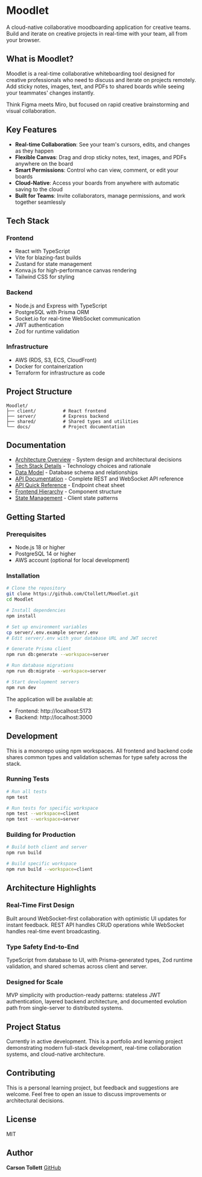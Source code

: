 # Moodlet

A cloud-native collaborative moodboarding application for creative teams. Build and iterate on creative projects in real-time with your team, all from your browser.

## What is Moodlet?

Moodlet is a real-time collaborative whiteboarding tool designed for creative professionals who need to discuss and iterate on projects remotely. Add sticky notes, images, text, and PDFs to shared boards while seeing your teammates' changes instantly.

Think Figma meets Miro, but focused on rapid creative brainstorming and visual collaboration.

## Key Features

- **Real-time Collaboration**: See your team's cursors, edits, and changes as they happen
- **Flexible Canvas**: Drag and drop sticky notes, text, images, and PDFs anywhere on the board
- **Smart Permissions**: Control who can view, comment, or edit your boards
- **Cloud-Native**: Access your boards from anywhere with automatic saving to the cloud
- **Built for Teams**: Invite collaborators, manage permissions, and work together seamlessly

## Tech Stack

### Frontend

- React with TypeScript
- Vite for blazing-fast builds
- Zustand for state management
- Konva.js for high-performance canvas rendering
- Tailwind CSS for styling

### Backend

- Node.js and Express with TypeScript
- PostgreSQL with Prisma ORM
- Socket.io for real-time WebSocket communication
- JWT authentication
- Zod for runtime validation

### Infrastructure

- AWS (RDS, S3, ECS, CloudFront)
- Docker for containerization
- Terraform for infrastructure as code

## Project Structure

```
Moodlet/
├── client/          # React frontend
├── server/          # Express backend
├── shared/          # Shared types and utilities
└── docs/            # Project documentation
```

## Documentation

- [Architecture Overview](docs/markdown/ARCHITECTURE.md) - System design and architectural decisions
- [Tech Stack Details](docs/markdown/TECH_STACK.md) - Technology choices and rationale
- [Data Model](docs/markdown/DATA_MODEL.md) - Database schema and relationships
- [API Documentation](docs/markdown/API.md) - Complete REST and WebSocket API reference
- [API Quick Reference](docs/markdown/API_QUICK_REFERENCE.md) - Endpoint cheat sheet
- [Frontend Hierarchy](docs/markdown/FRONTEND_HIERARCHY.md) - Component structure
- [State Management](docs/markdown/STATE_MANAGEMENT.md) - Client state patterns

## Getting Started

### Prerequisites

- Node.js 18 or higher
- PostgreSQL 14 or higher
- AWS account (optional for local development)

### Installation

```bash
# Clone the repository
git clone https://github.com/Ctollett/Moodlet.git
cd Moodlet

# Install dependencies
npm install

# Set up environment variables
cp server/.env.example server/.env
# Edit server/.env with your database URL and JWT secret

# Generate Prisma client
npm run db:generate --workspace=server

# Run database migrations
npm run db:migrate --workspace=server

# Start development servers
npm run dev
```

The application will be available at:

- Frontend: http://localhost:5173
- Backend: http://localhost:3000

## Development

This is a monorepo using npm workspaces. All frontend and backend code shares common types and validation schemas for type safety across the stack.

### Running Tests

```bash
# Run all tests
npm test

# Run tests for specific workspace
npm test --workspace=client
npm test --workspace=server
```

### Building for Production

```bash
# Build both client and server
npm run build

# Build specific workspace
npm run build --workspace=client
```

## Architecture Highlights

### Real-Time First Design

Built around WebSocket-first collaboration with optimistic UI updates for instant feedback. REST API handles CRUD operations while WebSocket handles real-time event broadcasting.

### Type Safety End-to-End

TypeScript from database to UI, with Prisma-generated types, Zod runtime validation, and shared schemas across client and server.

### Designed for Scale

MVP simplicity with production-ready patterns: stateless JWT authentication, layered backend architecture, and documented evolution path from single-server to distributed systems.

## Project Status

Currently in active development. This is a portfolio and learning project demonstrating modern full-stack development, real-time collaboration systems, and cloud-native architecture.

## Contributing

This is a personal learning project, but feedback and suggestions are welcome. Feel free to open an issue to discuss improvements or architectural decisions.

## License

MIT

## Author

**Carson Tollett**
[GitHub](https://github.com/Ctollett)
